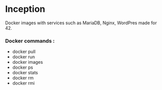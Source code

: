 # Inception
Docker images with services such as MariaDB, Nginx, WordPres made for 42.

### Docker commands :
- docker pull
- docker run
- docker images
- docker ps
- docker stats
- docker rm
- docker rmi

